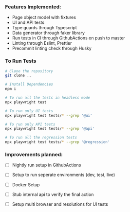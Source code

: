 ### Features Implemented:
* Page object model with fixtures
* UI and API tests
* Type guards through Typescript
* Data generator through faker library
* Run tests in CI through GithubActions on push to master
* Linting through Eslint, Prettier 
* Precommit linting check through Husky  


### To Run Tests

```bash
# Clone the repository
git clone ..

# Install Dependencies
npm i

# To run all the tests in headless mode
npx playwright test

# To run only UI tests 
npx playwright test tests/* --grep '@ui'

# To run only API tests 
npx playwright test tests/* --grep '@api'

# To run all the regression tests 
npx playwright test tests/* --grep '@regression'

```

### Improvements planned:
* [ ] Nightly run setup in GithubActions
* [ ] Setup to run seperate environments (dev, test, live)
* [ ] Docker Setup
* [ ] Stub internal api to verify the final action 
* [ ] Setup multi browser and resolutions for UI tests

